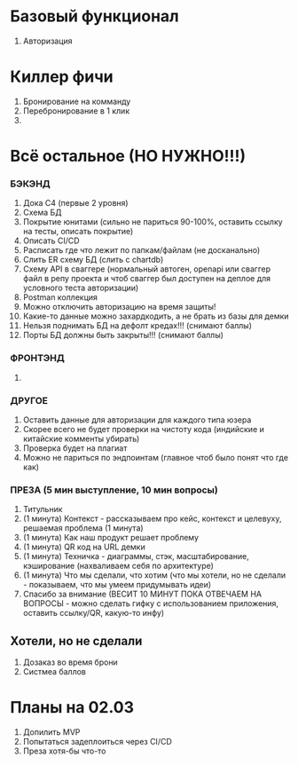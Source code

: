 # Базовый функционал
1. Авторизация

# Киллер фичи
1. Бронирование на комманду
2. Перебронирование в 1 клик
3. 

# Всё остальное (НО НУЖНО!!!)
### БЭКЭНД
1. Дока C4 (первые 2 уровня)
2. Схема БД
3. Покрытие юнитами (сильно не париться 90-100%, оставить ссылку на тесты, описать покрытие)
4. Описать CI/CD
5. Расписать где что лежит по папкам/файлам (не досканально)
6. Слить ER схему БД (слить с chartdb)
7. Схему API в сваггере (нормальный автоген, openapi или сваггер файл в репу проекта и чтоб сваггер был доступен на деплое для условного теста авторизации)
8. Postman коллекция
9. Можно отключить авторизацию на время защиты!
10. Какие-то данные можно захардкодить, а не брать из базы для демки
11. Нельзя поднимать БД на дефолт кредах!!! (снимают баллы)
12. Порты БД должны быть закрыты!!! (снимают баллы)
### ФРОНТЭНД
1. 
### ДРУГОЕ
1. Оставить данные для авторизации для каждого типа юзера
2. Скорее всего не будет проверки на чистоту кода (индийские и китайские комменты убирать)
3. Проверка будет на плагиат
4. Можно не париться по эндпоинтам (главное чтоб было понят что где как)

### ПРЕЗА (5 мин выступление, 10 мин вопросы)
1. Титульник
2. (1 минута) Контекст - рассказываем про кейс, контекст и целевуху, решаемая проблема (1 минута)
3. (1 минута) Как наш продукт решает проблему
4. (1 минута) QR код на URL демки
5. (1 минута) Техничка - диаграммы, стэк, масштабирование, кэширование (нахваливаем себя по архитектуре)
6. (1 минута) Что мы сделали, что хотим (что мы хотели, но не сделали - показываем, что мы умеем придумывать идеи)
7. Спасибо за внимание (ВЕСИТ 10 МИНУТ ПОКА ОТВЕЧАЕМ НА ВОПРОСЫ - можно сделать гифку с использованием приложения, оставить ссылку/QR, какую-то инфу)

## Хотели, но не сделали
1. Дозаказ во время брони
2. Систмеа баллов

# Планы на 02.03
1. Допилить MVP
2. Попытаться задеплоиться через CI/CD
3. Преза хотя-бы что-то